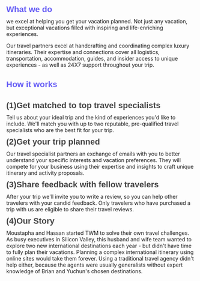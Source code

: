 <h2 style="color:#665df5;font-family:Rubik-Bold, arial, sans-serif;font-size: 22px;margin-bottom: 10px;">What we do</h2>we excel at helping you get your vacation planned. Not just any vacation, but exceptional vacations filled with inspiring and life-enriching experiences.

Our travel partners excel at handcrafting and coordinating complex luxury itineraries. Their expertise and connections cover all logistics, transportation, accommodation, guides, and insider access to unique experiences - as well as 24X7 support throughout your trip.

<h2 style="color:#665df5;font-family:Rubik-Bold, arial, sans-serif;font-size: 22px;margin-bottom: 10px;">How it works</h2><h2 style="color:#444;font-family:Rubik-Bold, arial, sans-serif;font-size: 22px;margin-bottom: 10px;">(1)Get matched to top travel specialists</h2>Tell us about your ideal trip and the kind of experiences you'd like to include. We'll match you with up to two reputable, pre-qualified travel specialists who are the best fit for your trip.</br>

<h2 style="color:#444;font-family:Rubik-Bold, arial, sans-serif;font-size: 22px;margin-bottom: 10px;margin-top: 10px;">(2)Get your trip planned</h2>Our travel specialist partners an exchange of emails with you to better understand your specific interests and vacation preferences. They will compete for your business using their expertise and insights to craft unique itinerary and activity proposals.

<h2 style="color:#444;font-family:Rubik-Bold, arial, sans-serif;font-size: 22px;margin-bottom: 10px;margin-top: 10px;">(3)Share feedback with fellow travelers</h2>After your trip we'll invite you to write a review, so you can help other travelers with your candid feedback. Only travelers who have purchased a trip with us are eligible to share their travel reviews.


<h2 style="color:#444;font-family:Rubik-Bold, arial, sans-serif;font-size: 22px;margin-bottom: 10px;margin-top: 10px;">(4)Our Story</h2>Moustapha  and Hassan   started TWM to solve their own travel challenges. As busy executives in Silicon Valley, this husband and wife team wanted to explore two new international destinations each year - but didn't have time to fully plan their vacations. Planning a complex international itinerary using online sites would take them forever. Using a traditional travel agency didn't help either, because the agents were usually generalists without expert knowledge of Brian and Yuchun's chosen destinations.

